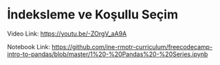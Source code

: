 # İndeksleme ve Koşullu Seçim

Video Link: https://youtu.be/-ZOrgV_aA9A

Notebook Link: https://github.com/ine-rmotr-curriculum/freecodecamp-intro-to-pandas/blob/master/1%20-%20Pandas%20-%20Series.ipynb